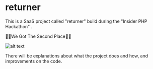 # returner
This is a SaaS project called "returner" build during the "Insider PHP Hackathon" .

🎉🎉We Got The Second Place🎉🎉

![alt text](https://media.licdn.com/dms/image/C4D22AQFj12-i4AkN1w/feedshare-shrink_8192/0?e=1566432000&v=beta&t=qSwOAsZC_xijF2B2DG-KlI0i0dOH-xHc0yer6mkjJRc "Insider PHP Hackathon")

There will be explanations about what the project does and how, and improvements on the code.
